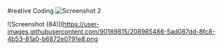 #reative Coding
![Screenshot 2](https://user-images.githubusercontent.com/90189815/209234081-3e4d710d-fc1d-4b26-9222-9655d7b689a7.png)

![Screenshot (84)](https://user-images.githubusercontent.com/90189815/208985486-5ad087dd-8fc8-4b53-81a0-b6872e0791e8.png
